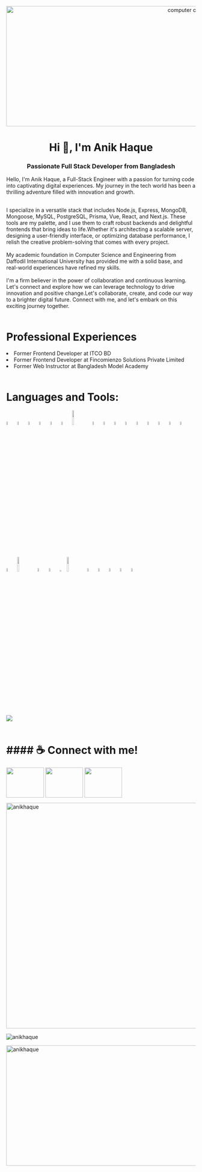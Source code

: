 <p align="center" ><img alt="computer coding a men" src="https://i.ibb.co/34c7Hvj/Capture.png" width="1000" height="320" /></p>
<h1 align="center">Hi 👋, I'm Anik Haque</h1>
<h3 align="center"> Passionate Full Stack Developer from Bangladesh</h3>


<p>Hello, I'm Anik Haque, a Full-Stack Engineer with a passion for turning code into captivating digital experiences. My journey in the tech world has been a thrilling adventure filled with innovation and growth.
<br>
  <br>
  
 I specialize in a versatile stack that includes Node.js, Express, MongoDB, Mongoose, MySQL, PostgreSQL, Prisma, Vue, React, and Next.js. These tools are my palette, and I use them to craft robust backends and delightful frontends that bring ideas to life.Whether it's architecting a scalable server, designing a user-friendly interface, or optimizing database performance, I relish the creative problem-solving that comes with every project.
<br>
  <br>
  My academic foundation in Computer Science and Engineering from Daffodil International University has provided me with a solid base, and real-world experiences have refined my skills.
  <br>
  <br>
   I'm a firm believer in the power of collaboration and continuous learning. Let's connect and explore how we can leverage technology to drive innovation and positive change.Let's collaborate, create, and code our way to a brighter digital future. Connect with me, and let's embark on this exciting journey together.
   <br>
   <br>
   <h1 align="Left">Professional Experiences</h1>
<li align="left">Former Frontend Developer at ITCO BD</li>
<li align="left">Former Frontend Developer at Fincomienzo Solutions Private Limited
  <li align="leftr">Former Web Instructor at Bangladesh Model Academy
    <br>
    <br>
  <h1 align="left">Languages and Tools:</h1>
<p align="left">
<img width="5%" src="https://cdn.worldvectorlogo.com/logos/javascript-1.svg">
<img width="5%" src="https://upload.wikimedia.org/wikipedia/commons/thumb/a/a7/React-icon.svg/2300px-React-icon.svg.png">
<img width="5%" src="https://upload.wikimedia.org/wikipedia/commons/thumb/4/4c/Typescript_logo_2020.svg/512px-Typescript_logo_2020.svg.png">
<img width="5%" src="https://cdn.worldvectorlogo.com/logos/redux.svg">
<img width="5%" src="https://res.cloudinary.com/startup-grind/image/upload/c_fill,dpr_2.0,f_auto,g_center,h_1080,q_100,w_1080/v1/gcs/platform-data-dsc/events/nextjs-boilerplate-logo.png">
<img width="5%" src="https://firebase.google.com/static/downloads/brand-guidelines/PNG/logo-vertical.png">
<img width="10%" src="https://icts.io/wp-content/uploads/2020/04/react-native.png">
<img width="5%" src="https://www.pngitem.com/pimgs/m/288-2880547_node-node-js-hd-png-download.png">
<img width="5%" src="https://i.ibb.co/GMfGqb4/download.png">
<img width="5%" src="https://cdn.icon-icons.com/icons2/2415/PNG/512/mongodb_original_wordmark_logo_icon_146425.png">
<img width="5%" src="https://ih1.redbubble.net/image.2411515339.4702/st,small,507x507-pad,600x600,f8f8f8.jpg">
<img width="5%" src="https://upload.wikimedia.org/wikipedia/commons/thumb/2/29/Postgresql_elephant.svg/1985px-Postgresql_elephant.svg.png">
<img width="5%" src="https://logowik.com/content/uploads/images/prisma2244.jpg">
  <img width="5%" src="https://upload.wikimedia.org/wikipedia/commons/1/19/C_Logo.png">
<img width="5%" src="https://upload.wikimedia.org/wikipedia/commons/thumb/1/18/ISO_C%2B%2B_Logo.svg/1822px-ISO_C%2B%2B_Logo.svg.png">
<img width="5%" src="https://logowik.com/content/uploads/images/google-dart2862.jpg">
<img width="5%" src="https://static.wikia.nocookie.net/logo-timeline/images/c/cf/4B4A9751-D2BF-4A93-BDCC-CDCA5326B65F.png/revision/latest?cb=20210426191500">
<img width="10%" src="https://hackernoon.com/hn-images/1*ub1DguhAtkCLvhUGuVGr6w.png">
<img width="5%" src="https://d33wubrfki0l68.cloudfront.net/0a52782442af1cc45957552f27ff0edccd5bc2a6/3f524/static/logo-figma-2d38867f013f56200cb44549cb77a1ba.png">
<img width="5%" src="https://seeklogo.com/images/N/netlify-logo-BD8F8A77E2-seeklogo.com.png">
<img width="3%" src="https://seeklogo.com/images/H/heroku-logo-B774A78667-seeklogo.com.png">
<img width="10%" src="https://encrypted-tbn0.gstatic.com/images?q=tbn:ANd9GcSQLGYJdWoj2oJ1GfOZ9l7WqVF_ul4kBbrWxSjKqSsG&s">
 <img width="5%" src="https://cdn.pixabay.com/photo/2017/08/05/11/16/logo-2582748_1280.png">
<img width="5%" src="https://i.ibb.co/z7GBKkF/logo-2582747-1280.webp">
<img width="5%" src="https://brandlogos.net/wp-content/uploads/2021/09/bootstrap-logo.png">
<img width="5%" src="https://upload.wikimedia.org/wikipedia/commons/thumb/d/d5/Tailwind_CSS_Logo.svg/2048px-Tailwind_CSS_Logo.svg.png">
<img width="5%" src="https://mui.com/static/logo.png">
</p>
  <br>
   <img src="https://i.ibb.co/Wg7zVKk/Capture.png">
<br>
<br>


 <h1>#### ☕  Connect with me!</h1>
 <a href="https://www.linkedin.com/in/anik-haque/" target="blank"><img align="center" src="https://static.vecteezy.com/system/resources/previews/012/660/862/non_2x/linkedin-logo-on-transparent-isolated-background-free-vector.jpg" alt="" height="80" width="100" /></a>
 <a href="https://www.facebook.com/profile.php?id=100012132134423" target="blank"><img align="center" src="https://img.freepik.com/premium-vector/social-media-icon-illustration-facebook-facebook-icon-vector-illustration_561158-2134.jpg" alt="" height="80" width="100" /></a>
 <a href="https://www.instagram.com/iamehanik/" target="blank"><img align="center" src="https://img.freepik.com/premium-vector/round-instagram-logo-isolated-white-background_469489-898.jpg" alt="" height="80" width="100" /></a> 

<p><img src="https://github-readme-stats.vercel.app/api/top-langs?username=anikhaque&show_icons=true&locale=en&layout=compact" alt="anikhaque"  width="600" /></p>

<p><img  src="https://github-readme-stats.vercel.app/api?username=anikhaque&show_icons=true&locale=en" alt="anikhaque" /></p>


<p><img align="center" src="https://github-readme-streak-stats.herokuapp.com/?user=anikhaque&" alt="anikhaque" width="1000" height="320" /></p>
